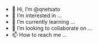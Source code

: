 - 👋 Hi, I’m @qnetsato
- 👀 I’m interested in ...
- 🌱 I’m currently learning ...
- 💞️ I’m looking to collaborate on ...
- 📫 How to reach me ...

<!---
qnetsato/qnetsato is a ✨ special ✨ repository because its `README.md` (this file) appears on your GitHub profile.
You can click the Preview link to take a look at your changes.
--->
